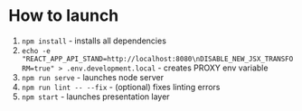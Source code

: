 # How to launch 
1. `npm install` - installs all dependencies
2. `echo -e "REACT_APP_API_STAND=http://localhost:8080\nDISABLE_NEW_JSX_TRANSFORM=true" > .env.development.local` - creates PROXY env variable
3. `npm run serve` - launches node server
4. `npm run lint -- --fix` - (optional) fixes linting errors
5. `npm start` - launches presentation layer
